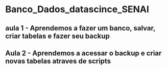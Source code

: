 # Banco_Dados_datascince_SENAI

<h2>aula 1 - Aprendemos a fazer um banco, salvar, criar tabelas e fazer seu backup</h2>

<h2>Aula 2 - Aprendemos a acessar o backup e criar novas tabelas atraves de scripts</h2>
